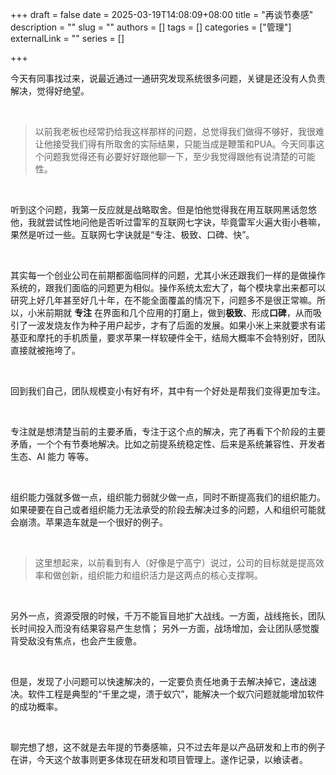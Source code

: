 +++
draft = false
date = 2025-03-19T14:08:09+08:00
title = "再谈节奏感"
description = ""
slug = ""
authors = []
tags = []
categories = ["管理"]
externalLink = ""
series = []

+++

今天有同事找过来，说最近通过一通研究发现系统很多问题，关键是还没有人负责解决，觉得好绝望。

</br>

> 以前我老板也经常扔给我这样那样的问题，总觉得我们做得不够好，我很难让他接受我们得有所取舍的实际结果，只能当成是鞭策和PUA。今天同事这个问题我觉得还有必要好好跟他聊一下，至少我觉得跟他有说清楚的可能性。

</br>

听到这个问题，我第一反应就是战略取舍。但是怕他觉得我在用互联网黑话忽悠他，我就尝试性地问他是否听过雷军的互联网七字诀，毕竟雷军火遍大街小巷嘛，果然是听过一些。互联网七字诀就是“专注、极致、口碑、快”。

</br>

其实每一个创业公司在前期都面临同样的问题，尤其小米还跟我们一样的是做操作系统的，跟我们面临的问题更为相似。操作系统太宏大了，每个模块拿出来都可以研究上好几年甚至好几十年，在不能全面覆盖的情况下，问题多不是很正常嘛。所以，小米前期就 **专注** 在界面和几个应用的打磨上，做到**极致**、形成**口碑**，从而吸引了一波发烧友作为种子用户起步，才有了后面的发展。如果小米上来就要求有诺基亚和摩托的手机质量，要求苹果一样软硬件全干，结局大概率不会特别好，团队直接就被拖垮了。

</br>

回到我们自己，团队规模变小有好有坏，其中有一个好处是帮我们变得更加专注。

</br>

专注就是想清楚当前的主要矛盾，专注于这个点的解决，完了再看下个阶段的主要矛盾，一个个有节奏地解决。比如之前提系统稳定性、后来是系统兼容性、开发者生态、AI 能力 等等。

</br>

组织能力强就多做一点，组织能力弱就少做一点，同时不断提高我们的组织能力。如果硬要在自己或者组织能力无法承受的阶段去解决过多的问题，人和组织可能就会崩溃。苹果造车就是一个很好的例子。

</br>

> 这里想起来，以前看到有人（好像是宁高宁）说过，公司的目标就是提高效率和做创新，组织能力和组织活力是这两点的核心支撑啊。

</br>

另外一点，资源受限的时候，千万不能盲目地扩大战线。一方面，战线拖长，团队长时间投入而没有结果容易产生怠惰； 另外一方面，战场增加，会让团队感觉腹背受敌没有焦点，也会产生疲惫。 

</br>

但是，发现了小问题可以快速解决的，一定要负责任地勇于去解决掉它，速战速决。软件工程是典型的“千里之堤，溃于蚁穴”，能解决一个蚁穴问题就能增加软件的成功概率。

</br>

聊完想了想，这不就是去年提的节奏感嘛，只不过去年是以产品研发和上市的例子在讲，今天这个故事则更多体现在研发和项目管理上。遂作记录，以飨读者。
